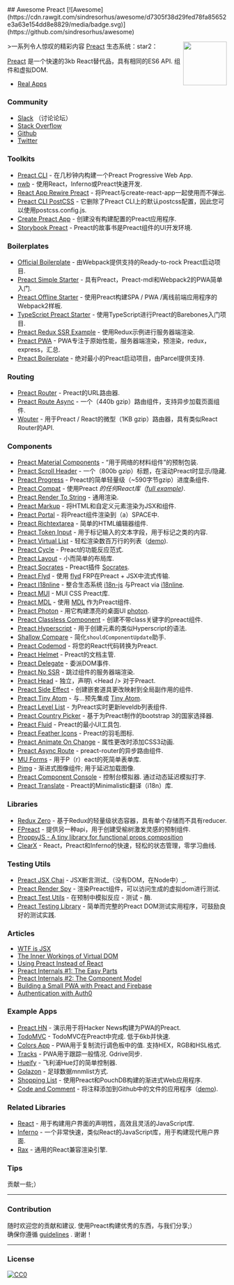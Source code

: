 <div class="github-widget" data-repo="ooade/awesome-preact"></div>
## Awesome Preact [![Awesome](https://cdn.rawgit.com/sindresorhus/awesome/d7305f38d29fed78fa85652e3a63e154dd8e8829/media/badge.svg)](https://github.com/sindresorhus/awesome)

[<img src="https://rawgit.com/ooade/awesome-preact/master/preact-logo.svg" align="right" width="100">](https://preactjs.com)

&gt;一系列令人惊叹的精彩内容 [Preact](https://github.com/developit/preact) 生态系统：star2：

[Preact](https://github.com/developit/preact)  是一个快速的3kb React替代品，具有相同的ES6 API.  组件和虚拟DOM.

- [Real Apps](https://preactjs.com/about/we-are-using)

### Community
- [Slack](https://preact-slack.now.sh) （讨论论坛）
- [Stack Overflow](https://stackoverflow.com/questions/tagged/preact)
- [Github](https://github.com/developit/preact)
- [Twitter](https://twitter.com/preactjs)

### Toolkits
- [Preact CLI](https://github.com/developit/preact-cli) - 在几秒钟内构建一个Preact Progressive Web App.
- [nwb](https://github.com/insin/nwb) - 使用React，Inferno或Preact快速开发.
- [React App Rewire Preact](https://github.com/timarney/react-app-rewired/tree/master/packages/react-app-rewire-preact) - 将Preact与create-react-app一起使用而不弹出.
- [Preact CLI PostCSS](https://github.com/SaraVieira/preact-cli-postcss) - 它删除了Preact CLI上的默认postcss配置，因此您可以使用postcss.config.js.
- [Create Preact App](https://github.com/just-boris/create-preact-app) - 创建没有构建配置的Preact应用程序.
- [Storybook Preact](https://github.com/storybooks/storybook/tree/next/app/preact) -  Preact的故事书是Preact组件的UI开发环境.

### Boilerplates
- [Official Boilerplate](https://github.com/developit/preact-boilerplate) - 由Webpack提供支持的Ready-to-rock Preact启动项目.
- [Preact Simple Starter](https://github.com/ooade/PreactSimpleStarter) - 具有Preact，Preact-mdl和Webpack2的PWA简单入门.
- [Preact Offline Starter](https://github.com/lukeed/preact-starter) - 使用Preact构建SPA / PWA /离线前端应用程序的Webpack2样板.
- [TypeScript Preact Starter](https://github.com/nickytonline/ts-preact-starter) - 使用TypeScript进行Preact的Barebones入门项目.
- [Preact Redux SSR Example](https://github.com/csbun/preact-redux-ssr-example) - 使用Redux示例进行服务器端渲染.
- [Preact PWA](https://github.com/ezekielchentnik/preact-pwa) -  PWA专注于原始性能，服务器端渲染，预渲染，redux，express，汇总.
- [Preact Boilerplate](https://github.com/therealparmesh/preact-boilerplate) - 绝对最小的Preact启动项目，由Parcel提供支持.

### Routing
- [Preact Router](https://github.com/developit/preact-router) -  Preact的URL路由器.
- [Preact Route Async](https://github.com/mjanssen/preact-route-async) - 一个（440b gzip）路由组件，支持异步加载页面组件.
- [Wouter](https://github.com/molefrog/wouter) - 用于Preact / React的微型（1KB gzip）路由器，具有类似React Router的API.

### Components
- [Preact Material Components](https://github.com/prateekbh/preact-material-components) - “用于网络的材料组件”的预制包装.
- [Preact Scroll Header](https://github.com/lukeed/preact-scroll-header) - 一个（800b gzip）标题，在滚动Preact时显示/隐藏.
- [Preact Progress](https://github.com/lukeed/preact-progress) -  Preact的简单轻量级（~590字节gzip）进度条组件.
- [Preact Compat](https://git.io/preact-compat) - 使用Preact *的任何React库（[full example](http://git.io/preact-compat-example))*.
- [Preact Render To String](https://git.io/preact-render-to-string) - 通用渲染.
- [Preact Markup](https://git.io/preact-markup) - 将HTML和自定义元素渲染为JSX和组件.
- [Preact Portal](https://git.io/preact-portal) - 将Preact组件渲染到（a）SPACE中.
- [Preact Richtextarea](https://git.io/preact-richtextarea) - 简单的HTML编辑器组件.
- [Preact Token Input](https://github.com/developit/preact-token-input) - 用于标记输入的文本字段，用于标记之类的内容.
- [Preact Virtual List](https://github.com/developit/preact-virtual-list) - 轻松渲染数百万行的列表（[demo](https://jsfiddle.net/developit/qqan9pdo/)).
- [Preact Cycle](https://git.io/preact-cycle) -  Preact的功能反应范式.
- [Preact Layout](https://download.github.io/preact-layout/) - 小而简单的布局库.
- [Preact Socrates](https://github.com/matthewmueller/preact-socrates) -  Preact插件 [Socrates](http://github.com/matthewmueller/socrates).
- [Preact Flyd](https://github.com/xialvjun/preact-flyd) - 使用 [flyd](https://github.com/paldepind/flyd) FRP在Preact + JSX中流式传输.
- [Preact I18nline](https://github.com/download/preact-i18nline) - 整合生态系统 [i18n-js](https://github.com/everydayhero/i18n-js) 与Preact via [i18nline](https://github.com/download/i18nline).
- [Preact MUI](https://git.io/v1aVO) -  MUI CSS Preact库.
- [Preact MDL](https://git.io/preact-mdl) - 使用 [MDL](https://getmdl.io) 作为Preact组件.
- [Preact Photon](https://git.io/preact-photon) - 用它构建漂亮的桌面UI [photon](http://photonkit.com).
- [Preact Classless Component](https://github.com/ld0rman/preact-classless-component) - 创建不带class关键字的preact组件.
- [Preact Hyperscript](https://github.com/queckezz/preact-hyperscript) - 用于创建元素的类似Hyperscript的语法.
- [Shallow Compare](https://github.com/tkh44/shallow-compare) - 简化`shouldComponentUpdate`助手.
- [Preact Codemod](https://github.com/vutran/preact-codemod) - 将您的React代码转换为Preact.
- [Preact Helmet](https://github.com/download/preact-helmet) -  Preact的文档主管.
- [Preact Delegate](https://github.com/NekR/preact-delegate) - 委派DOM事件.
- [Preact No SSR](https://github.com/gufsky/preact-no-ssr) - 跳过组件的服务器端渲染.
- [Preact Head](https://github.com/matthewmueller/preact-head)   - 独立，声明\ <Head /\>  对于Preact.
- [Preact Side Effect](https://github.com/ooade/preact-side-effect) - 创建嵌套道具更改映射到全局副作用的组件.
- [Preact Tiny Atom](https://github.com/KwanMan/preact-tiny-atom) - 与...预先集成 [Tiny Atom](https://github.com/qubitproducts/tiny-atom).
- [Preact Level List](https://github.com/juliangruber/preact-level-list) - 为Preact实时更新leveldb列表组件.
- [Preact Country Picker](https://github.com/bboydflo/flagstrap-preact) - 基于为Preact制作的bootstrap 3的国家选择器.
- [Preact Fluid](https://github.com/ajainvivek/preact-fluid) -  Preact的最小UI工具包.
- [Preact Feather Icons](https://github.com/ForsakenHarmony/preact-feather) -  Preact的羽毛图标.
- [Preact Animate On Change](https://github.com/Sobesednik/preact-animate-on-change) - 属性更改时添加CSS3动画.
- [Preact Async Route](https://github.com/prateekbh/preact-async-route) -  preact-router的异步路由组件.
- [MU Forms](https://github.com/mobiushorizons/mu-forms) - 用于P（r）eact的死简单表单库.
- [Pimg](https://github.com/ooade/pimg)   - 渐进式图像组件;  用于延迟加载图像.
- [Preact Component Console](https://github.com/haensl/preact-component-console)   - 控制台模拟器.  通过动态延迟模拟打字.
- [Preact Translate](https://github.com/DenysVuika/preact-translate) -  Preact的Minimalistic翻译（i18n）库.

### Libraries
- [Redux Zero](https://github.com/concretesolutions/redux-zero) - 基于Redux的轻量级状态容器，具有单个存储而不具有reducer.
- [FPreact](https://github.com/UnwrittenFun/fpreact) - 提供另一种api，用于创建受榆树激发灵感的预制组件.
- [ProppyJS - A tiny library for functional props composition](https://proppyjs.com)
- [ClearX](https://github.com/Autodesk/clearx) -  React，Preact和Inferno的快速，轻松的状态管理，零学习曲线.

### Testing Utils
- [Preact JSX Chai](https://git.io/preact-jsx-chai) -  JSX断言测试_（没有DOM，在Node中）_.
- [Preact Render Spy](https://github.com/mzgoddard/preact-render-spy) - 渲染Preact组件，可以访问生成的虚拟dom进行测试.
- [Preact Test Utils](https://github.com/windyGex/preact-test-utils) - 在预制中模拟反应 - 测试 - 酶.
- [Preact Testing Library](https://github.com/antoaravinth/preact-testing-library) - 简单而完整的Preact DOM测试实用程序，可鼓励良好的测试实践.

### Articles
- [WTF is JSX](https://jasonformat.com/wtf-is-jsx/)
- [The Inner Workings of Virtual DOM](https://medium.com/@rajaraodv/the-inner-workings-of-virtual-dom-666ee7ad47cf)
- [Using Preact Instead of React](https://medium.com/@rajaraodv/using-preact-instead-of-react-70f40f53107c)
- [Preact Internals #1: The Easy Parts](https://medium.com/@asolove/preact-internals-1-the-easy-parts-3a081fa36205#.twnc3doig)
- [Preact Internals #2: The Component Model](https://medium.com/@asolove/preact-internals-2-the-component-model-36a05e32957b#.8zyec2y9v)
- [Building a Small PWA with Preact and Firebase](https://dandenney.com/posts/front-end-dev/building-a-small-pwa-with-preact-and-firebase)
- [Authentication with Auth0](https://auth0.com/blog/preact-authentication-tutorial)

### Example Apps
- [Preact HN](https://github.com/kristoferbaxter/preact-hn) - 演示用于将Hacker News构建为PWA的Preact.
- [TodoMVC](https://github.com/developit/preact-todomvc)   -  TodoMVC在Preact中完成.  低于6kb并快速.
- [Colors App](https://github.com/lukeed/colors-app)   -  PWA用于复制流行调色板中的值.  支持HEX，RGB和HSL格式.
- [Tracks](https://github.com/jordic/tracks_preact/)   -  PWA用于跟踪一般情况.  Gdrive同步.
- [Hueify](https://github.com/kvartborg/hueify) - 飞利浦Hue灯的简单控制器.
- [Golazon](https://github.com/sobstel/golazon) - 足球数据mnmlist方式.
- [Shopping List](https://github.com/ibm-watson-data-lab/shopping-list-preact-pouchdb) - 使用Preact和PouchDB构建的渐进式Web应用程序.
- [Code and Comment](https://github.com/code-and-comment/code-and-comment) - 将注释添加到Github中的文件的应用程序（[demo](https://code-and-comment.github.io/code-and-comment/)).

### Related Libraries
- [React](https://github.com/facebook/react) - 用于构建用户界面的声明性，高效且灵活的JavaScript库.
- [Inferno](https://github.com/infernojs/inferno) - 一个非常快速，类似React的JavaScript库，用于构建现代用户界面.
- [Rax](https://github.com/alibaba/rax) - 通用的React兼容渲染引擎.

### Tips
贡献一些;）

---
### Contribution
 随时欢迎您的贡献和建议.  使用Preact构建优秀的东西，与我们分享;） <br/>
确保你遵循 [guidelines](https://github.com/ooade/awesome-preact/blob/master//contributing.md) .  谢谢！

---
### License
[![CC0](http://mirrors.creativecommons.org/presskit/buttons/88x31/svg/cc-zero.svg)](http://creativecommons.org/publicdomain/zero/1.0/)

